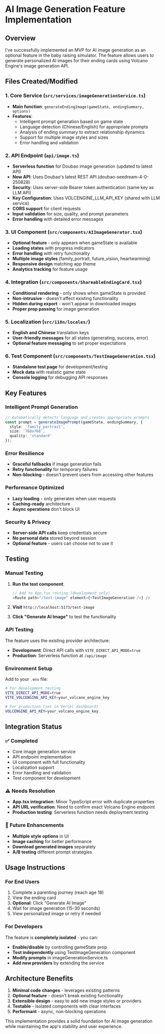 # AI Image Generation Feature Implementation

## Overview
I've successfully implemented an MVP for AI image generation as an optional feature in the baby raising simulator. The feature allows users to generate personalized AI images for their ending cards using Volcano Engine's image generation API.

## Files Created/Modified

### 1. Core Service (`src/services/imageGenerationService.ts`)
- **Main function**: `generateEndingImage(gameState, endingSummary, options)`
- **Features**:
  - Intelligent prompt generation based on game state
  - Language detection (Chinese/English) for appropriate prompts
  - Analysis of ending summary to extract relationship dynamics
  - Support for multiple image styles and sizes
  - Error handling and validation

### 2. API Endpoint (`api/image.ts`)
- **Serverless function** for Doubao image generation (updated to latest API)
- **New API**: Uses Doubao's latest REST API (doubao-seedream-4-0-250828)
- **Security**: Uses server-side Bearer token authentication (same key as LLM API)
- **Key Configuration**: Uses VOLCENGINE_LLM_API_KEY (shared with LLM service)
- **CORS support** for client requests
- **Input validation** for size, quality, and prompt parameters
- **Error handling** with detailed error messages

### 3. UI Component (`src/components/AIImageGenerator.tsx`)
- **Optional feature** - only appears when gameState is available
- **Loading states** with progress indicators
- **Error handling** with retry functionality
- **Multiple image styles** (family_portrait, future_vision, heartwarming)
- **Responsive design** matching app theme
- **Analytics tracking** for feature usage

### 4. Integration (`src/components/ShareableEndingCard.tsx`)
- **Conditional rendering** - only shows when gameState is provided
- **Non-intrusive** - doesn't affect existing functionality
- **Hidden during export** - won't appear in downloaded images
- **Proper prop passing** for image generation

### 5. Localization (`src/i18n/locales/`)
- **English and Chinese** translation keys
- **User-friendly messages** for all states (generating, success, error)
- **Optional feature messaging** to set proper expectations

### 6. Test Component (`src/components/TestImageGeneration.tsx`)
- **Standalone test page** for development/testing
- **Mock data** with realistic game state
- **Console logging** for debugging API responses

## Key Features

### Intelligent Prompt Generation
```typescript
// Automatically detects language and creates appropriate prompts
const prompt = generateImagePrompt(gameState, endingSummary, {
  style: 'family_portrait',
  size: '768x768',
  quality: 'standard'
});
```

### Error Resilience
- **Graceful fallbacks** if image generation fails
- **Retry functionality** for temporary failures
- **Non-blocking** - doesn't prevent users from accessing other features

### Performance Optimized
- **Lazy loading** - only generates when user requests
- **Caching-ready** architecture
- **Async operations** don't block UI

### Security & Privacy
- **Server-side API calls** keep credentials secure
- **No personal data** stored beyond session
- **Optional feature** - users can choose not to use it

## Testing

### Manual Testing
1. **Run the test component**:
   ```typescript
   // Add to App.tsx routing (development only)
   <Route path="/test-image" element={<TestImageGeneration />} />
   ```

2. **Visit** `http://localhost:5173/test-image`

3. **Click "Generate AI Image"** to test the functionality

### API Testing
The feature uses the existing provider architecture:
- **Development**: Direct API calls with `VITE_DIRECT_API_MODE=true`
- **Production**: Serverless function at `/api/image`

### Environment Setup
Add to your `.env` file:
```bash
# For development testing
VITE_DIRECT_API_MODE=true
VITE_VOLCENGINE_API_KEY=your_volcano_engine_key

# For production (set in Vercel dashboard)
VOLCENGINE_API_KEY=your_volcano_engine_key
```

## Integration Status

### ✅ Completed
- Core image generation service
- API endpoint implementation
- UI component with full functionality
- Localization support
- Error handling and validation
- Test component for development

### ⚠️ Needs Resolution
- **App.tsx integration**: Minor TypeScript error with duplicate properties
- **API URL verification**: Need to confirm exact Volcano Engine endpoint
- **Production testing**: Serverless function needs deployment testing

### 🔄 Future Enhancements
- **Multiple style options** in UI
- **Image caching** for better performance
- **Download generated images** separately
- **A/B testing** different prompt strategies

## Usage Instructions

### For End Users
1. Complete a parenting journey (reach age 18)
2. View the ending card
3. **Optional**: Click "Generate AI Image" 
4. Wait for image generation (15-30 seconds)
5. View personalized image or retry if needed

### For Developers
The feature is **completely isolated** - you can:
- **Enable/disable** by controlling gameState prop
- **Test independently** using TestImageGeneration component
- **Modify prompts** in imageGenerationService.ts
- **Add new providers** by extending the service

## Architecture Benefits

1. **Minimal code changes** - leverages existing patterns
2. **Optional feature** - doesn't break existing functionality  
3. **Extensible design** - easy to add new image styles or providers
4. **Testable** - isolated components with clear interfaces
5. **Performant** - async, non-blocking operations

This implementation provides a solid foundation for AI image generation while maintaining the app's stability and user experience.